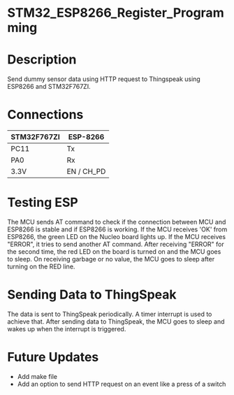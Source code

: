 # STM32_ESP8266_Register_Programming

# Description

Send dummy sensor data using HTTP request to Thingspeak using ESP8266 and STM32F767ZI.
# Connections

**STM32F767ZI**  | **ESP-8266**
------------- | -------------
PC11  | Tx
PA0  | Rx
3.3V  | EN / CH_PD


# Testing ESP

The MCU sends AT command to check if the connection between MCU and ESP8266 is stable and if ESP8266 is working. If the MCU receives 'OK' from ESP8266, the green LED on the Nucleo board lights up. If the MCU receives "ERROR", it tries to send another AT command. After receiving "ERROR" for the second time, the red LED on the board is turned on and the MCU goes to sleep. On receiving garbage or no value, the MCU goes to sleep after turning on the RED line.

# Sending Data to ThingSpeak

The data is sent to ThingSpeak periodically. A timer interrupt is used to achieve that. After sending data to ThingSpeak, the MCU goes to sleep and wakes up when the interrupt is triggered.

# Future Updates

- Add make file
- Add an option to send HTTP request on an event like a press of a switch
